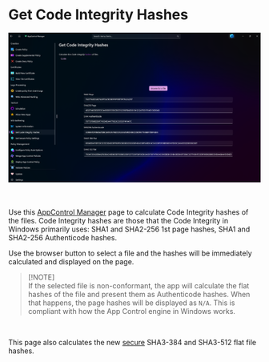 # Get Code Integrity Hashes

<div align="center">

<img src="https://raw.githubusercontent.com/HotCakeX/.github/refs/heads/main/Pictures/PNG%20and%20JPG/AppControl%20Manager%20page%20screenshots/Get%20Code%20Integrity%20Hashes.png" alt="AppControl Manager Application's Get Code Integrity Hashes Page">

</div>

<br>

<br>

Use this [AppControl Manager](https://github.com/HotCakeX/Harden-Windows-Security/wiki/AppControl-Manager) page to calculate Code Integrity hashes of the files. Code Integrity hashes are those that the Code Integrity in Windows primarily uses: SHA1 and SHA2-256 1st page hashes, SHA1 and SHA2-256 Authenticode hashes.

Use the browser button to select a file and the hashes will be immediately calculated and displayed on the page.

> [!NOTE]\
> If the selected file is non-conformant, the app will calculate the flat hashes of the file and present them as Authenticode hashes. When that happens, the page hashes will be displayed as `N/A`. This is compliant with how the App Control engine in Windows works.

<br>

This page also calculates the new [secure](https://csrc.nist.gov/pubs/fips/202/final) SHA3-384 and SHA3-512 flat file hashes.

<br>
